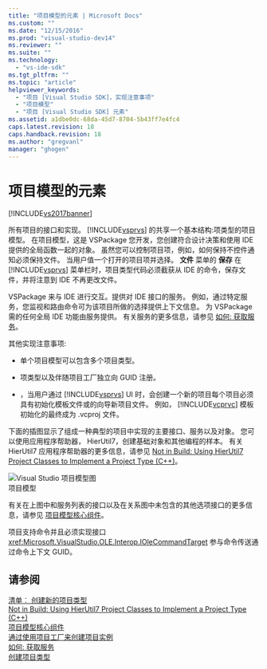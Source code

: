 ```yaml
---
title: "项目模型的元素 | Microsoft Docs"
ms.custom: ""
ms.date: "12/15/2016"
ms.prod: "visual-studio-dev14"
ms.reviewer: ""
ms.suite: ""
ms.technology: 
  - "vs-ide-sdk"
ms.tgt_pltfrm: ""
ms.topic: "article"
helpviewer_keywords: 
  - "项目 [Visual Studio SDK]，实现注意事项"
  - "项目模型"
  - "项目 [Visual Studio SDK] 元素"
ms.assetid: a1dbe0dc-68da-45d7-8704-5b43ff7e4fc4
caps.latest.revision: 18
caps.handback.revision: 18
ms.author: "gregvanl"
manager: "ghogen"
---
```

# 项目模型的元素
[!INCLUDE[vs2017banner](../../code-quality/includes/vs2017banner.md)]

所有项目的接口和实现。 [!INCLUDE[vsprvs](../../code-quality/includes/vsprvs_md.md)] 的共享一个基本结构:项类型的项目模型。  在项目模型，这是 VSPackage 您开发，您创建符合设计决策和使用 IDE 提供的全局函数一起的对象。  虽然您可以控制项目项，例如，如何保持不控件通知必须保持文件。  当用户值一个打开的项目项并选择。 **文件** 菜单的 **保存** 在 [!INCLUDE[vsprvs](../../code-quality/includes/vsprvs_md.md)] 菜单栏时，项目类型代码必须截获从 IDE 的命令，保存文件，并将注意到 IDE 不再更改文件。  
  
 VSPackage 来与 IDE 进行交互。提供对 IDE 接口的服务。  例如，通过特定服务，您监视和路由命令可为该项目所做的选择提供上下文信息。  为 VSPackage 需的任何全局 IDE 功能由服务提供。  有关服务的更多信息，请参见 [如何: 获取服务](../Topic/How%20to:%20Get%20a%20Service.md)。  
  
 其他实现注意事项:  
  
-   单个项目模型可以包含多个项目类型。  
  
-   项类型以及伴随项目工厂独立向 GUID 注册。  
  
-   ，当用户通过 [!INCLUDE[vsprvs](../../code-quality/includes/vsprvs_md.md)] UI 时，会创建一个新的项目每个项目必须具有初始化模板文件或的向导新项目文件。  例如， [!INCLUDE[vcprvc](../../debugger/includes/vcprvc_md.md)] 模板初始化的最终成为 .vcproj 文件。  
  
 下面的插图显示了组成一种典型的项目中实现的主要接口、服务以及对象。  您可以使用应用程序帮助器， HierUtil7，创建基础对象和其他编程的样本。  有关 HierUtil7 应用程序帮助器的更多信息，请参见 [Not in Build: Using HierUtil7 Project Classes to Implement a Project Type \(C\+\+\)](http://msdn.microsoft.com/zh-cn/a5c16a09-94a2-46ef-87b5-35b815e2f346)。  
  
 ![Visual Studio 项目模型图](../../extensibility/internals/media/vsprojectmodel.png "vsProjectModel")  
项目模型  
  
 有关在上图中和服务列表的接口以及在关系图中未包含的其他选项接口的更多信息，请参见 [项目模型核心组件](../../extensibility/internals/project-model-core-components.md)。  
  
 项目支持命令并且必须实现接口 <xref:Microsoft.VisualStudio.OLE.Interop.IOleCommandTarget> 参与命令传送通过命令上下文 GUID。  
  
## 请参阅  
 [清单︰ 创建新的项目类型](../../extensibility/internals/checklist-creating-new-project-types.md)   
 [Not in Build: Using HierUtil7 Project Classes to Implement a Project Type \(C\+\+\)](http://msdn.microsoft.com/zh-cn/a5c16a09-94a2-46ef-87b5-35b815e2f346)   
 [项目模型核心组件](../../extensibility/internals/project-model-core-components.md)   
 [通过使用项目工厂来创建项目实例](../../extensibility/internals/creating-project-instances-by-using-project-factories.md)   
 [如何: 获取服务](../Topic/How%20to:%20Get%20a%20Service.md)   
 [创建项目类型](../../extensibility/internals/creating-project-types.md)